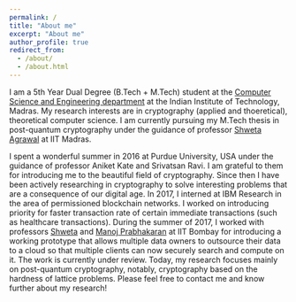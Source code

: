 ```yaml
---
permalink: /
title: "About me"
excerpt: "About me"
author_profile: true
redirect_from: 
  - /about/
  - /about.html
---
```


I am a 5th Year Dual Degree (B.Tech + M.Tech) student at the [Computer Science and Engineering department](http://www.cse.iitm.ac.in) at the Indian Institute of Technology, Madras. My research interests are in cryptography (applied and thoeretical), theoretical computer science. I am currently pursuing my M.Tech thesis in post-quantum cryptography under the guidance of professor [Shweta Agrawal](http://www.cse.iitm.ac.in/~shwetaag) at IIT Madras. 

I spent a wonderful summer in 2016 at Purdue University, USA under the guidance of professor Aniket Kate and Srivatsan Ravi. I am grateful to them for introducing me to the beautiful field of cryptography. Since then I have been actively researching in cryptography to solve interesting problems that are a consequence of our digital age. In 2017, I interned at IBM Research in the area of permissioned blockchain networks. I worked on introducing priority for faster transaction rate of certain immediate transactions (such as healthcare transactions).
During the summer of 2017, I worked with professors [Shweta](http://www.cse.iitm.ac.in/~shwetaag) and [Manoj Prabhakaran](https://www.cse.iitb.ac.in/~mp) at IIT Bombay for introducing a working prototype that allows multiple data owners to outsource their data to a cloud so that multiple clients can now securely search and compute on it. The work is currently under review.
Today, my research focuses mainly on post-quantum cryptography, notably, cryptography based on the hardness of lattice problems. Please feel free to contact me and know further about my research!